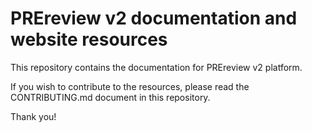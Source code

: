 # PREreview v2 documentation and website resources
This repository contains the documentation for PREreview v2 platform.

If you wish to contribute to the resources, please read the CONTRIBUTING.md document in this repository.

Thank you! 
